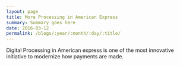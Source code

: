 ```yaml
---
layout: page
title: More Processing in American Express
summary: Summary goes here
date: 2016-03-12
permalink: /blogs/:year/:month/:day/:title/
---
```

Digital Processing in American express is one of the most innovative initiative to modernize how payments are made.